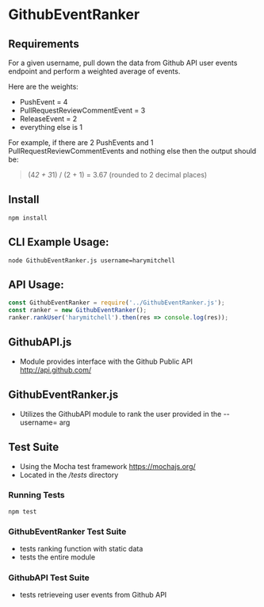 # GithubEventRanker

## Requirements
For a given username, pull down the data from Github API user events endpoint and perform a weighted average of events. 

Here are the weights:
- PushEvent = 4
- PullRequestReviewCommentEvent = 3
- ReleaseEvent = 2
- everything else is 1

For example, if there are 2 PushEvents and 1 PullRequestReviewCommentEvents and nothing else then the output should be:
>(4*2 + 3*1) / (2 + 1) = 3.67 (rounded to 2 decimal places)

## Install
```
npm install
```

## CLI Example Usage:
```
node GithubEventRanker.js username=harymitchell
```

## API Usage:
```javascript
const GithubEventRanker = require('../GithubEventRanker.js');
const ranker = new GithubEventRanker();
ranker.rankUser('harymitchell').then(res => console.log(res));
```

## GithubAPI.js
- Module provides interface with the Github Public API http://api.github.com/

## GithubEventRanker.js
- Utilizes the GithubAPI module to rank the user provided in the --username= arg

## Test Suite
- Using the Mocha test framework https://mochajs.org/
- Located in the */tests* directory

### Running Tests
```
npm test
```

### GithubEventRanker Test Suite 
- tests ranking function with static data
- tests the entire module 

### GithubAPI Test Suite  
- tests retrieveing user events from Github API

